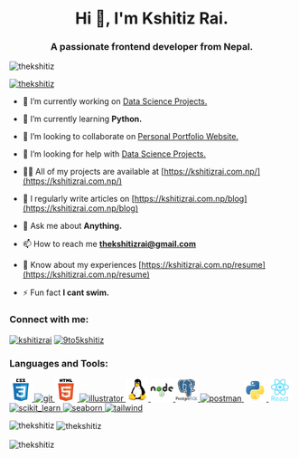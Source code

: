 <h1 align="center">Hi 👋, I'm Kshitiz Rai.</h1>
<h3 align="center">A passionate frontend developer from Nepal.</h3>

<p align="left"> <img src="https://komarev.com/ghpvc/?username=thekshitiz&label=Profile%20views&color=0e75b6&style=flat" alt="thekshitiz" /> </p>

<p align="left"> <a href="https://github.com/ryo-ma/github-profile-trophy"><img src="https://github-profile-trophy.vercel.app/?username=thekshitiz" alt="thekshitiz" /></a> </p>

- 🔭 I’m currently working on [Data Science Projects.](https://github.com/thekshitiz/Kshitiz-Data-Science-Portfolio)

- 🌱 I’m currently learning **Python.**

- 👯 I’m looking to collaborate on [Personal Portfolio Website.](https://github.com/thekshitiz/kshitiz-portfolio)

- 🤝 I’m looking for help with [Data Science Projects.](https://github.com/thekshitiz/Kshitiz-Data-Science-Portfolio)

- 👨‍💻 All of my projects are available at [https://kshitizrai.com.np/](https://kshitizrai.com.np/)

- 📝 I regularly write articles on [https://kshitizrai.com.np/blog](https://kshitizrai.com.np/blog)

- 💬 Ask me about **Anything.**

- 📫 How to reach me **thekshitizrai@gmail.com**

- 📄 Know about my experiences [https://kshitizrai.com.np/resume](https://kshitizrai.com.np/resume)

- ⚡ Fun fact **I cant swim.**

<h3 align="left">Connect with me:</h3>
<p align="left">
<a href="https://linkedin.com/in/kshitizrai" target="blank"><img align="center" src="https://raw.githubusercontent.com/rahuldkjain/github-profile-readme-generator/master/src/images/icons/Social/linked-in-alt.svg" alt="kshitizrai" height="30" width="40" /></a>
<a href="https://instagram.com/9to5kshitiz" target="blank"><img align="center" src="https://raw.githubusercontent.com/rahuldkjain/github-profile-readme-generator/master/src/images/icons/Social/instagram.svg" alt="9to5kshitiz" height="30" width="40" /></a>
</p>

<h3 align="left">Languages and Tools:</h3>
<p align="left"> <a href="https://www.w3schools.com/css/" target="_blank" rel="noreferrer"> <img src="https://raw.githubusercontent.com/devicons/devicon/master/icons/css3/css3-original-wordmark.svg" alt="css3" width="40" height="40"/> </a> <a href="https://git-scm.com/" target="_blank" rel="noreferrer"> <img src="https://www.vectorlogo.zone/logos/git-scm/git-scm-icon.svg" alt="git" width="40" height="40"/> </a> <a href="https://www.w3.org/html/" target="_blank" rel="noreferrer"> <img src="https://raw.githubusercontent.com/devicons/devicon/master/icons/html5/html5-original-wordmark.svg" alt="html5" width="40" height="40"/> </a> <a href="https://www.adobe.com/in/products/illustrator.html" target="_blank" rel="noreferrer"> <img src="https://www.vectorlogo.zone/logos/adobe_illustrator/adobe_illustrator-icon.svg" alt="illustrator" width="40" height="40"/> </a> <a href="https://www.linux.org/" target="_blank" rel="noreferrer"> <img src="https://raw.githubusercontent.com/devicons/devicon/master/icons/linux/linux-original.svg" alt="linux" width="40" height="40"/> </a> <a href="https://nodejs.org" target="_blank" rel="noreferrer"> <img src="https://raw.githubusercontent.com/devicons/devicon/master/icons/nodejs/nodejs-original-wordmark.svg" alt="nodejs" width="40" height="40"/> </a> <a href="https://www.postgresql.org" target="_blank" rel="noreferrer"> <img src="https://raw.githubusercontent.com/devicons/devicon/master/icons/postgresql/postgresql-original-wordmark.svg" alt="postgresql" width="40" height="40"/> </a> <a href="https://postman.com" target="_blank" rel="noreferrer"> <img src="https://www.vectorlogo.zone/logos/getpostman/getpostman-icon.svg" alt="postman" width="40" height="40"/> </a> <a href="https://www.python.org" target="_blank" rel="noreferrer"> <img src="https://raw.githubusercontent.com/devicons/devicon/master/icons/python/python-original.svg" alt="python" width="40" height="40"/> </a> <a href="https://reactjs.org/" target="_blank" rel="noreferrer"> <img src="https://raw.githubusercontent.com/devicons/devicon/master/icons/react/react-original-wordmark.svg" alt="react" width="40" height="40"/> </a> <a href="https://scikit-learn.org/" target="_blank" rel="noreferrer"> <img src="https://upload.wikimedia.org/wikipedia/commons/0/05/Scikit_learn_logo_small.svg" alt="scikit_learn" width="40" height="40"/> </a> <a href="https://seaborn.pydata.org/" target="_blank" rel="noreferrer"> <img src="https://seaborn.pydata.org/_images/logo-mark-lightbg.svg" alt="seaborn" width="40" height="40"/> </a> <a href="https://tailwindcss.com/" target="_blank" rel="noreferrer"> <img src="https://www.vectorlogo.zone/logos/tailwindcss/tailwindcss-icon.svg" alt="tailwind" width="40" height="40"/> </a> </p>

<p><img align="left" src="https://github-readme-stats.vercel.app/api/top-langs?username=thekshitiz&show_icons=true&locale=en&layout=compact" alt="thekshitiz" /></p>

<p>&nbsp;<img align="center" src="https://github-readme-stats.vercel.app/api?username=thekshitiz&show_icons=true&locale=en" alt="thekshitiz" /></p>

<p><img align="center" src="https://github-readme-streak-stats.herokuapp.com/?user=thekshitiz&" alt="thekshitiz" /></p>
